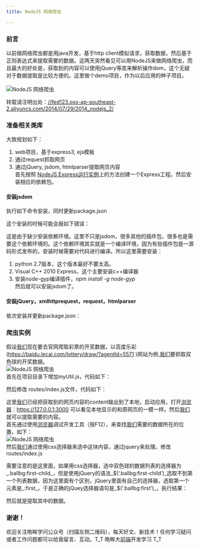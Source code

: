 ```yaml
---
title: NodeJS 网络爬虫

---
```


### [][1]前言

以前做网络爬虫都是用java开发，基于http client模拟请求，获取数据，然后基于正则表达式来提取需要的数据。这两天突然看见可以用NodeJS来做网络爬虫，而且最大的好处是，获取到的内容可以使用jQuery等库来解析操作dom，这个无疑对于数据提取是比较方便的。这里做个demo项目，作为以后应用的种子项目。  
<a></a>  
![NodeJS 网络爬虫][2]

转载请注明出处：<a href="//fed123.oss-ap-southeast-2.aliyuncs.com/2014/07/29/2014_nodejs_2/" target="_blank" rel="external">//fed123.oss-ap-southeast-2.aliyuncs.com/2014/07/29/2014_nodejs_2/</a>

### [][3]准备相关类库

大致规划如下：

  1. web项目，基于express3, ejs模板
  2. 通过request抓取网页
  3. 通过jQuery, jsdom, htmlparser提取网页内容  
    首先按照 <a href="//fed123.oss-ap-southeast-2.aliyuncs.com/2014/07/29/2014_nodejs_1/" target="_blank" rel="external">NodeJS Express运行实例</a>上的方法创建一个Express工程。然后安装相应的依赖包。

#### [][4]安装jsdom

执行如下命令安装，同时更新package.json

这个安装的时候可能会报如下错误：

这是由于缺少安装依赖环境。这里不只是jsdom，很多其他的插件包，很多也是需要这个依赖环境的。这个依赖环境其实就是一个编译环境，因为有些插件包是一源码形式发布的，安装时候需要对代码进行编译。所以这里需要安装：

  1. python 2.7版本，这个版本最好不要太高。
  2. Visual C++ 2010 Express，这个主要安装c++编译器
  3. 安装node-gyp编译插件，_npm install -g node-gyp_  
    然后就可以安装jsdom了。

#### [][5]安装jQuery，xmlhttprequest，request，htmlparser

依次安装并更新package.json：

### [][6]爬虫实例

假设[我们](https://www.w3cdoc.com)现在要去官网爬取彩票的开奖数据，以百度乐彩(<a href="https://baidu.lecai.com/lottery/draw/?agentId=5571" target="_blank" rel="external">https://baidu.lecai.com/lottery/draw/?agentId=5571</a> )网站为例,[我们](https://www.w3cdoc.com)要抓取双色球的开奖数据。  
![NodeJS 网络爬虫][7]  
首先在项目目录下增加myUtil.js，代码如下：

然后修改 routes/index.js文件，代码如下：

这里[我们](https://www.w3cdoc.com)已经把获取到的网页内容的content输出到了本地，启动应用，打开[浏览器](https://www.w3cdoc.com)：<a href="https://127.0.0.1:3000" target="_blank" rel="external">https://127.0.0.1:3000</a> 可以看见本地显示的和原网页的一模一样。然后[我们](https://www.w3cdoc.com)就可以提取需要的内容。  
首先通过使用[浏览器](https://www.w3cdoc.com)调试开发工具（按F12），来查找[我们](https://www.w3cdoc.com)需要的数据所在的位置。如下：  
![NodeJS 网络爬虫][8]  
然后[我们](https://www.w3cdoc.com)通过使用css选择器来选中这块内容，通过jquery来处理。修改routes/index.js

需要注意的是这里面，如果用css选择器，选中双色球的数据列表的选择器为_.ballbg:first-child_，但是使用jQuery的语法_$(‘.ballbg:first-child’)_选取不到第一个列表数据，因为这里面有个区别，jQuery里面有自己的选择器，选取第一个元素是_:first_，于是正确的jQuey选择器语句是_$(‘.ballbg:first’)_，执行结果：

然后就是提取其中的数据。

### [][9]谢谢！

欢迎关注皓眸学问公众号（扫描左侧二维码），每天好文、新技术！任何学习疑问或者工作问题都可以给我留言、互动。T\_T 皓眸大[前端](https://www.w3cdoc.com)开发学习 T\_T

 [1]: //fed123.oss-ap-southeast-2.aliyuncs.com/2014/08/20/2014_nodejs_2/#前言 "前言"
 [2]: //fed123.oss-ap-southeast-2.aliyuncs.com/wp-content/uploads/2017/08/nodejscrawl1.jpg
 [3]: //fed123.oss-ap-southeast-2.aliyuncs.com/2014/08/20/2014_nodejs_2/#准备相关类库 "准备相关类库"
 [4]: //fed123.oss-ap-southeast-2.aliyuncs.com/2014/08/20/2014_nodejs_2/#安装jsdom "安装jsdom"
 [5]: //fed123.oss-ap-southeast-2.aliyuncs.com/2014/08/20/2014_nodejs_2/#安装jQuery，xmlhttprequest，request，htmlparser "安装jQuery，xmlhttprequest，request，htmlparser"
 [6]: //fed123.oss-ap-southeast-2.aliyuncs.com/2014/08/20/2014_nodejs_2/#爬虫实例 "爬虫实例"
 [7]: //fed123.oss-ap-southeast-2.aliyuncs.com/wp-content/uploads/2017/08/nodejscrawl1-1.jpg
 [8]: //fed123.oss-ap-southeast-2.aliyuncs.com/wp-content/uploads/2017/08/nodejscrawl2.jpg
 [9]: //fed123.oss-ap-southeast-2.aliyuncs.com/2014/08/20/2014_nodejs_2/#谢谢！ "谢谢！"

